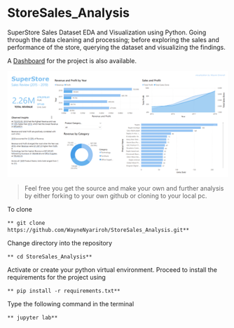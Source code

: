 # StoreSales_Analysis

SuperStore Sales Dataset EDA and Visualization using Python.
Going through the data cleaning and processing; before exploring the sales and performance of the store, querying the dataset and visualizing the findings.

A [Dashboard](https://github.com/WayneNyariroh/StoreSales_PowerBI_Dashboard) for the project is also available.

![StoreSales_Dashboard!](assets/images/DashboardScreenshot.png "SuperStore Sales Dashboard")

> Feel free you get the source and make your own and further analysis by either forking to your own github or cloning to your local pc.

To clone

```
** git clone https://github.com/WayneNyariroh/StoreSales_Analysis.git**
```

Change directory into the repository

```
** cd StoreSales_Analysis**
```

Activate or create your python virtual environment. Proceed to install the requirements for the project using

```
** pip install -r requirements.txt**
```

Type the following command in the terminal

```
** jupyter lab**
```
